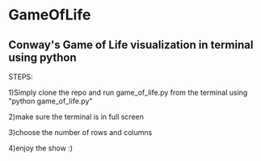 # GameOfLife
Conway's Game of Life visualization in terminal using python
--------------------------------------------------------------
STEPS:

1)Simply clone the repo and run game_of_life.py from the terminal using "python game_of_life.py"

2)make sure the terminal is in full screen

3)choose the number of rows and columns

4)enjoy the show :)

